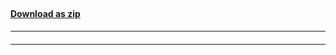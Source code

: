 ## <SampleName>
#### [Download as zip](https://grapecity.github.io/DownGit/#/home?url=https://github.com/GrapeCity/ComponentOne-WinForms-Samples/tree/master/NetFramework\Template\CS\RibbonAndTheme)
____
#### <SampleTitle>
____
<SampleDescription>
